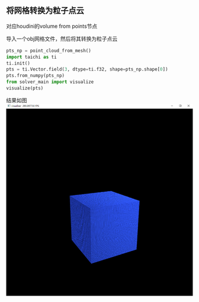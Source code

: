 ## 将网格转换为粒子点云

对应houdini的volume from points节点

导入一个obj网格文件，然后将其转换为粒子点云

```python
pts_np = point_cloud_from_mesh()
import taichi as ti
ti.init()
pts = ti.Vector.field(3, dtype=ti.f32, shape=pts_np.shape[0])
pts.from_numpy(pts_np)
from solver_main import visualize
visualize(pts)
```

结果如图
![point_cloud_from_mesh](img/point_cloud_from_mesh.png)